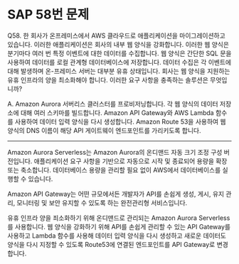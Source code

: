 # SAP 58번 문제

Q58. 한 회사가 온프레미스에서 AWS 클라우드로 애플리케이션을 마이그레이션하고 있습니다. 이러한 애플리케이션은 회사의 내부 웹 양식을 강화합니다. 이러한 웹 양식은 분기마다 여러 번 특정 이벤트에 대한 데이터를 수집합니다. 웹 양식은 간단한 SQL 문을 사용하여 데이터를 로컬 관계형 데이터베이스에 저장합니다. 데이터 수집은 각 이벤트에 대해 발생하며 온-프레미스 서버는 대부분 유휴 상태입니다. 회사는 웹 양식을 지원하는 유휴 인프라의 양을 최소화해야 합니다.
이러한 요구 사항을 충족하는 솔루션은 무엇입니까?

A. Amazon Aurora 서버리스 클러스터를 프로비저닝합니다. 각 웹 양식의 데이터 저장소에 대해 여러 스키마를 빌드합니다. Amazon API Gateway와 AWS Lambda 함수를 사용하여 데이터 입력 양식을 다시 생성합니다. Amazon Route 53을 사용하여 웹 양식의 DNS 이름이 해당 API 게이트웨이 엔드포인트를 가리키도록 합니다.

---

Amazon Aurora Serverless는 Amazon Aurora의 온디맨드 자동 크기 조정 구성 버전입니다. 애플리케이션 요구 사항을 기반으로 자동으로 시작 및 종료되어 용량을 확장 또는 축소합니다. 데이터베이스 용량을 관리할 필요 없이 AWS에서 데이터베이스를 실행할 수 있습니다.

Amazon API Gateway는 어떤 규모에서든 개발자가 API를 손쉽게 생성, 게시, 유지 관리, 모니터링 및 보안 유지할 수 있도록 하는 완전관리형 서비스입니다.

유휴 인프라 양을 죄소화하기 위해 온디맨드로 관리되는 Amazon Aurora Serverless를 사용합니다. 웹 양식을 강화하기 위해 API를 손쉽게 관리할 수 있는 API Gateway를 사용하고 Lambda 함수를 사용해 데이터 입력 양식을 다시 생성하고 새로운 데이터도 양식을 다시 지정할 수 있도록 Route53에 연결된 엔드포인트를 API Gateway로 변경합니다.
